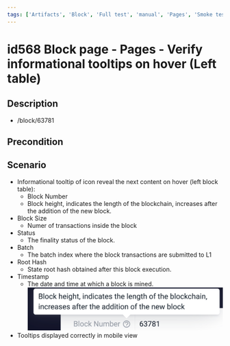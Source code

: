 ```yaml
---
tags: ['Artifacts', 'Block', 'Full test', 'manual', 'Pages', 'Smoke test', 'Tooltip', 'Active']
---
```


# id568 Block page - Pages - Verify informational tooltips on hover (Left table)

## Description
  - /block/63781

## Precondition


## Scenario
- Informational tooltip of icon reveal the next content on hover (left block table):
    - Block Number
    - Block height, indicates the length of the blockchain, increases after the addition of the new block.
- Block Size
    - Numer of transactions inside the block
- Status
    - The finality status of the block.
- Batch
    - The batch index where the block transactions are submitted to L1
- Root Hash
    - State root hash obtained after this block execution.
- Timestamp
    - The date and time at which a block is mined.
      ![Screenshot](../../../../static/img/Pages/BlockPage/id568_1.png)
- Tooltips displayed correctly in mobile view
